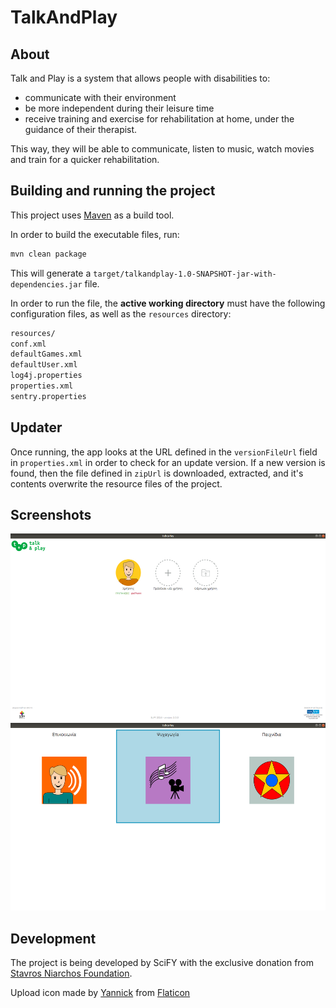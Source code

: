 # TalkAndPlay

## About
Talk and Play is a system that allows people with disabilities to:

- communicate with their environment
- be more independent during their leisure time
- receive training and exercise for rehabilitation at home, under the guidance of their therapist.

This way, they will be able to communicate, listen to music, watch movies and train for a quicker rehabilitation.

## Building and running the project

This project uses [Maven](https://maven.apache.org/) as a build tool.

In order to build the executable files, run:
```bash
mvn clean package
```

This will generate a `target/talkandplay-1.0-SNAPSHOT-jar-with-dependencies.jar` file.

In order to run the file, the **active working directory** must have the following configuration files, as well as the `resources` directory:

```bash
resources/
conf.xml
defaultGames.xml
defaultUser.xml
log4j.properties
properties.xml
sentry.properties
```

## Updater

Once running, the app looks at the URL defined in the `versionFileUrl` field in `properties.xml` in order to check for an update version.
If a new version is found, then the file defined in `zipUrl` is downloaded, extracted, and it's contents overwrite the resource files of the project.

## Screenshots

<img height="300px" src="https://raw.githubusercontent.com/scify/TalkAndPlay/master/screenshots/tnp1.png" alt="screenshot">

<img height="300px" src="https://raw.githubusercontent.com/scify/TalkAndPlay/master/screenshots/tnp2.png" alt="screenshot">


## Development
The project is being developed by SciFY with the exclusive donation from [Stavros Niarchos Foundation](http://www.snf.org/en/).

Upload icon made by [Yannick](http://www.flaticon.com/authors/yannick) from [Flaticon](www.flaticon.com)
